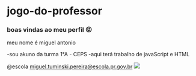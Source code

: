 # jogo-do-professor
### boas vindas ao meu perfil  😝
meu nome é miguel antonio

-sou akuno da  turma 1°A - CEPS
-aqui terá trabalho de javaScript  e HTML

@escola miguel.tuminski.pereira@escola.pr.gov.br
![](https://media.tenor.com/jt9JbkFiSyQAAAAC/lunch-licking.gif)
